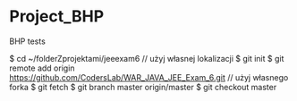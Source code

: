 # Project_BHP
BHP tests


$ cd ~/folderZprojektami/jeeexam6 // użyj własnej lokalizacji
$ git init
$ git remote add origin https://github.com/CodersLab/WAR_JAVA_JEE_Exam_6.git // użyj własnego forka
$ git fetch
$ git branch master origin/master
$ git checkout master


